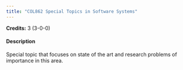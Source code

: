 ```yaml
---
title: "COL862 Special Topics in Software Systems"
---
```

**Credits:** 3 (3-0-0)

#### Description
Special topic that focuses on state of the art and research problems of importance in this area.